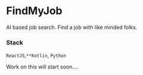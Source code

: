 # FindMyJob
AI based job search.  Find a job with like minded folks.

### Stack
`ReactJS`,`**Kotlin`, `Python`

Work on this will start soon....
